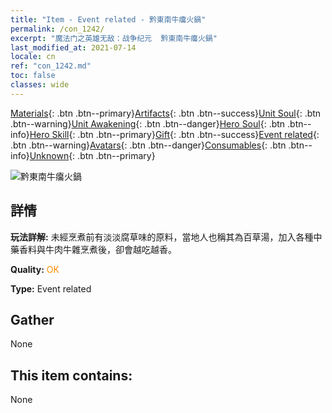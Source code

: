 ```yaml
---
title: "Item - Event related - 黔東南牛癟火鍋"
permalink: /con_1242/
excerpt: "魔法门之英雄无敌：战争纪元  黔東南牛癟火鍋"
last_modified_at: 2021-07-14
locale: cn
ref: "con_1242.md"
toc: false
classes: wide
---
```

 [Materials](/ItemsCN/){: .btn .btn--primary}[Artifacts](/ItemsCN/Artifacts/){: .btn .btn--success}[Unit Soul](/ItemsCN/UnitSoul/){: .btn .btn--warning}[Unit Awakening](/ItemsCN/UnitAwakening/){: .btn .btn--danger}[Hero Soul](/ItemsCN/HeroSoul/){: .btn .btn--info}[Hero Skill](/ItemsCN/HeroSkill/){: .btn .btn--primary}[Gift](/ItemsCN/Gift/){: .btn .btn--success}[Event related](/ItemsCN/Events/){: .btn .btn--warning}[Avatars](/ItemsCN/Avatars/){: .btn .btn--danger}[Consumables](/ItemsCN/Consumables/){: .btn .btn--info}[Unknown](/ItemsCN/Unknown/){: .btn .btn--primary}

 ![黔東南牛癟火鍋](/images/t/i_81532221.png)

## 詳情
 **玩法詳解:** 未經烹煮前有淡淡腐草味的原料，當地人也稱其為百草湯，加入各種中藥香料與牛肉牛雜烹煮後，卻會越吃越香。

 **Quality:** <span style="color: #FF8C00">OK</span>

 **Type:** Event related

## Gather

  None

## This item contains:

  None

